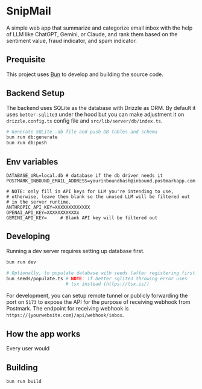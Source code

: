 # SnipMail

A simple web app that summarize and categorize email inbox with the help of LLM like ChatGPT, Gemini, or Claude, and rank them based on the sentiment value, fraud indicator, and spam indicator.

## Prequisite

This project uses [Bun](https://bun.sh/) to develop and building the source code. 

## Backend Setup

The backend uses SQLite as the database with Drizzle as ORM. By default it uses `better-sqlite3` under the hood but you can make adjustment it on `drizzle.config.ts` config file and `src/lib/server/db/index.ts`.

```bash
# Generate SQLite .db file and push DB tables and schema
bun run db:generate
bun run db:push
```

## Env variables

```
DATABASE_URL=local.db # database if the db driver needs it
POSTMARK_INBOUND_EMAIL_ADDRESS=yourinboundhash@inbound.postmarkapp.com

# NOTE: only fill in API keys for LLM you're intending to use,
# otherwise, leave them blank so the unused LLM will be filtered out
# in the server runtime.
ANTHROPIC_API_KEY=XXXXXXXXXXXXX
OPENAI_API_KEY=XXXXXXXXXXXx
GEMINI_API_KEY=     # Blank API key will be filtered out
```

## Developing

Running a dev server requires setting up database first.

```bash
bun run dev

# Optionally, to populate database with seeds (after registering first user)
bun seeds/populate.ts # NOTE: if better_sqlite3 throwing error uses
                      # tsx instead (https://tsx.is/)
```

For development, you can setup remote tunnel or publicly forwarding the port on `5173` to expose the API for the purpose of receiving webhook from Postmark. The endpoint for receiving webhook is `https://{yourwebsite.com}/api/webhook/inbox`.

## How the app works

Every user would

## Building

```bash
bun run build
```
